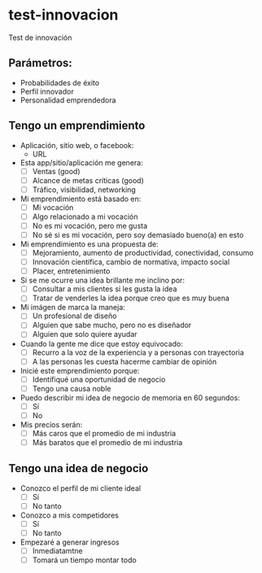 # test-innovacion
Test de innovación

## Parámetros:

- Probabilidades de éxito
- Perfil innovador
- Personalidad emprendedora

## Tengo un emprendimiento

- Aplicación, sitio web, o facebook:
  - URL
- Esta app/sitio/aplicación me genera:
  - [ ] Ventas (good)
  - [ ] Alcance de metas críticas (good)
  - [ ] Tráfico, visibilidad, networking
- Mi emprendimiento está basado en:
  - [ ] Mi vocación
  - [ ] Algo relacionado a mi vocación
  - [ ] No es mi vocación, pero me gusta
  - [ ] No sé si es mi vocación, pero soy demasiado bueno(a) en esto
- Mi emprendimiento es una propuesta de:
  - [ ] Mejoramiento, aumento de productividad, conectividad, consumo
  - [ ] Innovación científica, cambio de normativa, impacto social
  - [ ] Placer, entretenimiento
- Si se me ocurre una idea brillante me inclino por:
  - [ ] Consultar a mis clientes si les gusta la idea
  - [ ] Tratar de venderles la idea porque creo que es muy buena
- Mi imágen de marca la maneja:
  - [ ] Un profesional de diseño
  - [ ] Alguien que sabe mucho, pero no es diseñador
  - [ ] Alguien que solo quiere ayudar
- Cuando la gente me dice que estoy equivocado:
  - [ ] Recurro a la voz de la experiencia y a personas con trayectoria
  - [ ] A las personas les cuesta hacerme cambiar de opinión
- Inicié este emprendimiento porque:
  - [ ] Identifiqué una oportunidad de negocio
  - [ ] Tengo una causa noble
- Puedo describir mi idea de negocio de memoria en 60 segundos:
  - [ ] Sí
  - [ ] No
- Mis precios serán:
  - [ ] Más caros que el promedio de mi industria
  - [ ] Más baratos que el promedio de mi industria

## Tengo una idea de negocio

- Conozco el perfil de mi cliente ideal
  - [ ] Sí
  - [ ] No tanto
- Conozco a mis competidores
  - [ ] Sí
  - [ ] No tanto
- Empezaré a generar ingresos
  - [ ] Inmediatamtne
  - [ ] Tomará un tiempo montar todo
